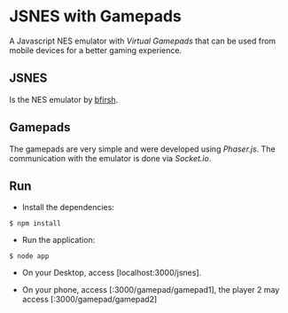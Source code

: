JSNES with Gamepads
===================

A Javascript NES emulator with *Virtual Gamepads* that can be used from mobile devices for a better gaming experience.

JSNES
-----

Is the NES emulator by [bfirsh](https://github.com/bfirsh/jsnes).

Gamepads
--------

The gamepads are very simple and were developed using *Phaser.js*. The communication with the emulator is done via *Socket.io*.

Run
---

- Install the dependencies:

```
$ npm install
```

- Run the application:

```
$ node app
```

- On your Desktop, access [localhost:3000/jsnes].

- On your phone, access [<YOUR IP ADDRESS>:3000/gamepad/gamepad1], the player 2 may access [<YOUR IP ADDRESS>:3000/gamepad/gamepad2]